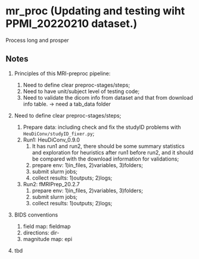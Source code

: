 # mr_proc (Updating and testing wiht PPMI_20220210 dataset.)
Process long and prosper

## Notes
1. Principles of this MRI-preproc pipeline:
    1.  Need to define clear preproc-stages/steps;
    2.  Need to have unit/subject level of testing code;
    3.  Need to validate the dicom info from dataset and that from download info table. -> need a tab_data folder
3. Need to define clear preproc-stages/steps;

    1. Prepare data: including check and fix the studyID problems with ```HeuDiConv/studyID_fixer.py```;
    2. Run1: HeuDiConv_0.9.0
        1. It has run1 and run2, there should be some summary statistics and exploration for heuristics after run1 before run2, and it should be compared with the download information for validations;
        2. prepare env: 1)in_files, 2)variables, 3)folders;
        3. submit slurm jobs;
        4. collect results: 1)outputs; 2)logs;
    3. Run2: fMRIPrep_20.2.7
        1. prepare env: 1)in_files, 2)variables, 3)folders;
        2. submit slurm jobs;
        3. collect results: 1)outputs; 2)logs;
4. BIDS conventions
    1. field map: fieldmap
    2. directions: dir-
    3. magnitude map: epi
5. tbd 
